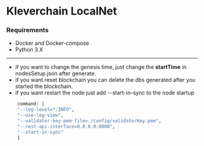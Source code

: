 # Kleverchain LocalNet

### Requirements

* Docker and Docker-compose
* Python 3.X

<hr>

* if you want to change the genesis time, just change the  **startTime** in nodesSetup.json after generate.
* if you want reset blockchain you can delete the dbs generated after you started the blockchain.
* if you want restart the node just add --start-in-sync to the node startup

```bash
    command: [
    "--log-level=*:INFO",
    "--use-log-view",
    "--validator-key-pem-file=./config/validatorKey.pem",
    "--rest-api-interface=0.0.0.0:8800",
    "--start-in-sync"
    ]
```
